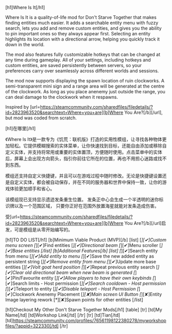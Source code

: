 [h1]Where Is It[/h1]

Where Is It is a quality-of-life mod for Don't Starve Together that makes finding entities much easier. It adds a searchable entity menu with fuzzy search, lets you add and remove custom entities, and gives you the ability to pin important ones so they always appear first. Selecting an entity highlights its location with a directional arrow, helping you quickly track it down in the world.

The mod also features fully customizable hotkeys that can be changed at any time during gameplay. All of your settings, including hotkeys and custom entities, are saved persistently between servers, so your preferences carry over seamlessly across different worlds and sessions.

The mod now supports displaying the spawn location of ruin clockworks. A semi-transparent mini sign and a range area will be generated at the centre of the clockwork. As long as you place anenemy just outside the range, you can deal damage to the clockwork when it respawns.

Inspired by [url=https://steamcommunity.com/sharedfiles/filedetails/?id=2823963520&searchtext=Where+you+are][b]Where You Are?[/b][/url], but mod was coded from scratch.

[h1]在哪里[/h1]

《Where Is It》是一款专为《饥荒：联机版》打造的实用性模组，让寻找各种物体更加轻松。它提供模糊搜索的实体菜单，让你快速找到目标，还能自由添加或移除自定义实体，并支持将常用或重要的实体置顶，方便随时使用。点击菜单中的实体后，屏幕上会出现方向箭头，指引你前往它所在的位置，再也不用担心迷路或找不到东西。

模组还支持自定义快捷键，并且可以在游戏过程中随时修改。无论是快捷键设置还是自定义实体，都会被自动保存，并在不同的服务器和世界中保持一致，让你的游戏体验更加顺手和省心。

该模组现已支持显示遗迹发条重生位置。 发条正中心会生成一个半透明的迷你标识牌以及一个范围区域， 只要你正好在范围外放置海星就能对发条造成伤害。

受[url=https://steamcommunity.com/sharedfiles/filedetails/?id=2823963520&searchtext=Where+you+are][b]Where You Are?[/b][/url]启发，可是模组是从零开始编写的。


[h1]TO DO LIST[/h1]
[b]Minimum Viable Product (MVP)[/b]
    [list]
        [*][✔]Custom menu screen
        [*][✔]Find entities
        [*][✔]Directional beam
        [*][✔]Menu scroller
        [*][✔]Base entities
    [/list]
[b]Additional Features[/b]
    [list]
        [*][✔]Search entity from menu
        [*][✔]Add entity to menu
        [*][✔]Save the new added entity as persistent string
        [*][✔]Remove entity from menu
        [*][✔]Update more base entities
        [*][✔]Volt goat herd position
        [*][✔]Repeat previous entity search
        [*][✔]Clear old directional beam when new beam is generated
        [*][✔]Pin/Favourite entity
        [*][✔]Allow players to have their own keybinds
        [*][✔]Search limits - Host permission
        [*][✔]Search cooldown - Host permission
        [*][✔]Teleport to entity
        [*][✔]Disable teleport - Host Permission
        [*][✔]Clockwork Anenemy Placement
        [*][✘]Main screen UI Button
        [*][✘]Entity Image layering rework
        [*][✘]Spawn points for other entities
    [/list]

[h1]Checkout My Other Don't Starve Together Mods[/h1]
[table]
[tr]
    [td]My Name[/td]
    [td]Workshop Link[/td]
[/tr]
[tr]
    [td]Tian[/td]
    [td]https://steamcommunity.com/profiles/76561198122380278/myworkshopfiles/?appid=322330[/td]
[/tr]


<!-- this is used for workshop description formatting
https://codebeautify.org/bbcode-viewer
https://steamcommunity.com/comment/WorkshopItem/formattinghelp
https://steamcommunity.com/comment/Guide/formattinghelp 
https://steamcommunity.com/comment/Recommendation/formattinghelp

[✔]
[✘]
-->